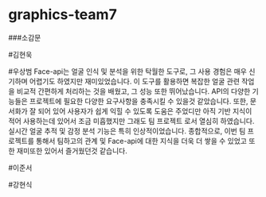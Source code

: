 # graphics-team7

###소감문

#김현욱

#우상범
Face-api는 얼굴 인식 및 분석을 위한 탁월한 도구로, 그 사용 경험은 매우 신기하며 어렵기도 하였지만 재미있었습니다. 이 도구를 활용하면 복잡한 얼굴 관련 작업을 비교적 간편하게 처리하는 것을 배웠고, 그 성능 또한 뛰어났습니다. API의 다양한 기능들은 프로젝트에 필요한 다양한 요구사항을 충족시킬 수 있을것 같았습니다. 또한, 문서화가 잘 되어 있어 사용자가 쉽게 익힐 수 있도록 도움은 주었디만 아직 기반 지식이 적어 사용하는데 있어서 조금 미흡했지만 그래도 팀 프로젝트 로서 열심히 하였습니다. 실시간 얼굴 추적 및 감정 분석 기능은 특히 인상적이었습니다. 종합적으로, 이번 팀 프로젝트를 통해서 팀하고의 관계 및 Face-api에 대한 지식을 더욱 더 쌓을 수 있었고 또한 재미또한 있어서 즐거웠던것 같습니다. 

#이준서

#강현식

